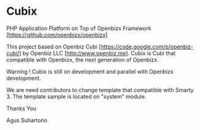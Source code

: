 # Cubix
PHP Application Platform on Top of Openbizx Framework [https://github.com/openbizx/openbizx]

This project based on Openbiz Cubi [https://code.google.com/p/openbiz-cubi/] by Openbiz LLC [http://www.openbiz.me].
Cubix is Cubi that compatible with Openbizx, the next generation of Openbizx.

Warning !
Cubix is still on development and parallel with Openbizx development.

We are need contributors to change template that compatible with Smarty 3.
The template sample is located on "system" module.

Thanks You

Agus Suhartono
